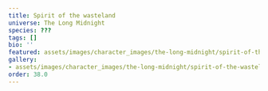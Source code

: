 ```yaml
---
title: Spirit of the wasteland
universe: The Long Midnight
species: ???
tags: []
bio: ''
featured: assets/images/character_images/the-long-midnight/spirit-of-the-wasteland/spirit.webp
gallery:
- assets/images/character_images/the-long-midnight/spirit-of-the-wasteland/spirit.webp
order: 38.0
---
```

